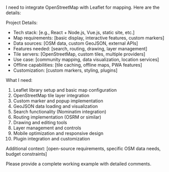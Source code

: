 I need to integrate OpenStreetMap with Leaflet for mapping. Here are the details:

Project Details:

- Tech stack: [e.g., React + Node.js, Vue.js, static site, etc.]
- Map requirements: [basic display, interactive features, custom markers]
- Data sources: [OSM data, custom GeoJSON, external APIs]
- Features needed: [search, routing, drawing, layer management]
- Tile servers: [OpenStreetMap, custom tiles, multiple providers]
- Use case: [community mapping, data visualization, location services]
- Offline capabilities: [tile caching, offline maps, PWA features]
- Customization: [custom markers, styling, plugins]

What I need:

1. Leaflet library setup and basic map configuration
2. OpenStreetMap tile layer integration
3. Custom marker and popup implementation
4. GeoJSON data loading and visualization
5. Search functionality (Nominatim integration)
6. Routing implementation (OSRM or similar)
7. Drawing and editing tools
8. Layer management and controls
9. Mobile optimization and responsive design
10. Plugin integration and customization

Additional context: [open-source requirements, specific OSM data needs, budget constraints]

Please provide a complete working example with detailed comments.
